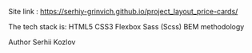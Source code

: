 Site link :
https://serhiy-grinvich.github.io/project_layout_price-cards/

The tech stack is:
HTML5
CSS3
Flexbox
Sass (Scss)
BEM methodology

Author
Serhii Kozlov
